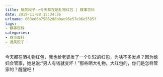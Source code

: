```yaml
---
title: 搞笑段子->今天都在晒礼物红包 | 糗事百科
date: 2019-11-08 15:34:36
urlname: 063e66b75862d8b0ae96e57e96e5585f
tags: 
- 糗事百科
categories:
- 糗事百科
- 搞笑段子
---
```

今天都在晒礼物红包，我也给老婆发了一个0.52的红包，为啥不多发点？因为媳妇会管家，她总说:“男人有钱就变坏！”那些晒大礼物，大红包的，你们是怎样管家的？醒醒吧！


